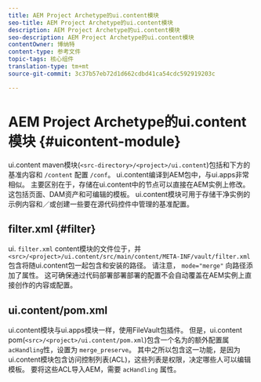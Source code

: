 ```yaml
---
title: AEM Project Archetype的ui.content模块
seo-title: AEM Project Archetype的ui.content模块
description: AEM Project Archetype的ui.content模块
seo-description: AEM Project Archetype的ui.content模块
contentOwner: 博纳特
content-type: 参考文件
topic-tags: 核心组件
translation-type: tm+mt
source-git-commit: 3c37b57eb72d1d662cdbd41ca54cdc592919203c

---
```



# AEM Project Archetype的ui.content模块 {#uicontent-module}

ui.content maven模块(`<src-directory>/<project>/ui.content`)包括和下方的基准内容和 `/content` 配置 `/conf`。 ui.content编译到AEM包中，与ui.apps非常相似。 主要区别在于，存储在ui.content中的节点可以直接在AEM实例上修改。 这包括页面、DAM资产和可编辑的模板。 ui.content模块可用于存储干净实例的示例内容和／或创建一些要在源代码控件中管理的基准配置。

## filter.xml {#filter}

ui. `filter.xml` content模块的文件位于，并 `<src>/<project>/ui.content/src/main/content/META-INF/vault/filter.xml` 包含将随ui.content包一起包含和安装的路径。 请注意， `mode="merge"` 向路径添加了属性。 这可确保通过代码部署部署部署的配置不会自动覆盖在AEM实例上直接创作的内容或配置。

## ui.content/pom.xml

ui.content模块与ui.apps模块一样，使用FileVault包插件。 但是，ui.content pom(`<src>/<project>/ui.content/pom.xml`)包含一个名为的额外配置属 `acHandling`性，设置为 `merge_preserve`。 其中之所以包含这一功能，是因为ui.content模块包含访问控制列表(ACL)，这些列表是权限，决定哪些人可以编辑模板。 要将这些ACL导入AEM，需要 `acHandling` 属性。
